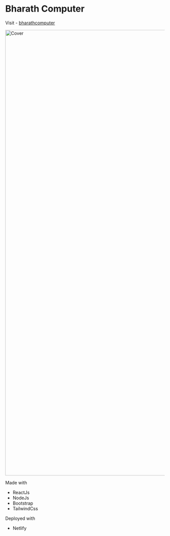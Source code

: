 # Bharath Computer

Visit - [bharathcomputer](https://bharathcomputer.netlify.app)

<img width="1410" alt="Cover" src="https://user-images.githubusercontent.com/88837161/181501536-8cb67163-bfb5-4aa6-ae35-c928672621bf.png">

Made with 

- ReactJs
- NodeJs
- Bootstrap
- TailwindCss

Deployed with

- Netlify
